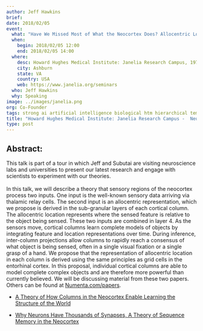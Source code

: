 ```yaml
---
author: Jeff Hawkins
brief:
date: 2018/02/05
event:
  what: "Have We Missed Most of What the Neocortex Does? Allocentric Location as the Basis of Perception"
  when:
    begin: 2018/02/05 12:00
    end: 2018/02/05 14:00
  where:
    desc: Howard Hughes Medical Institute: Janelia Research Campus, 19700 Helix Drive
    city: Ashburn
    state: VA
    country: USA
    web: https://www.janelia.org/seminars
  who: Jeff Hawkins
  why: Speaking
image: ../images/janelia.png
org: Co-Founder
tags: strong ai artificial intelligence biological htm hierarchical temporal memory computing brain neuroscience
title: "Howard Hughes Medical Institute: Janelia Research Campus -  Neurotheory Seminar Series"
type: post
---
```


## Abstract:

This talk is part of a tour in which Jeff and Subutai are visiting neuroscience labs and universities to present our latest research and engage with scientists to experiment with our theories. </br></br>
In this talk, we will describe a theory that sensory regions of the neocortex process two inputs. One input is the well-known sensory data arriving via thalamic relay cells. The second input is an allocentric representation, which we propose is derived in the sub-granular layers of each cortical column. The allocentric location represents where the sensed feature is relative to the object being sensed. These two inputs are combined in layer 4. As the sensors move, cortical columns learn complete models of objects by integrating feature and location representations over time. During inference, inter-column projections allow columns to rapidly reach a consensus of what object is being sensed, often in a single visual fixation or a single grasp of a hand. We propose that the representation of allocentric location in each column is derived using the same principles as grid cells in the entorhinal cortex. In this proposal, individual cortical columns are able to model complete complex objects and are therefore more powerful than currently believed.
We will be discussing material from these two papers. Others can be found at [Numenta.com/papers](/papers/).

* [A Theory of How Columns in the Neocortex Enable Learning the Structure of the World](https://doi.org/10.3389/fncir.2017.00081)

* [Why Neurons Have Thousands of Synapses, A Theory of Sequence Memory in the Neocortex](https://doi.org/10.3389/fncir.2016.00023)
